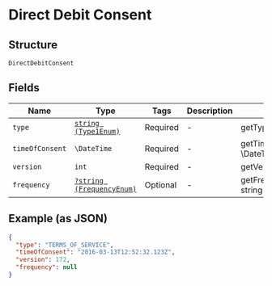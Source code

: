 
# Direct Debit Consent

## Structure

`DirectDebitConsent`

## Fields

| Name | Type | Tags | Description | Getter | Setter |
|  --- | --- | --- | --- | --- | --- |
| `type` | [`string (Type1Enum)`](../../doc/models/type-1-enum.md) | Required | - | getType(): string | setType(string type): void |
| `timeOfConsent` | `\DateTime` | Required | - | getTimeOfConsent(): \DateTime | setTimeOfConsent(\DateTime timeOfConsent): void |
| `version` | `int` | Required | - | getVersion(): int | setVersion(int version): void |
| `frequency` | [`?string (FrequencyEnum)`](../../doc/models/frequency-enum.md) | Optional | - | getFrequency(): ?string | setFrequency(?string frequency): void |

## Example (as JSON)

```json
{
  "type": "TERMS_OF_SERVICE",
  "timeOfConsent": "2016-03-13T12:52:32.123Z",
  "version": 172,
  "frequency": null
}
```

